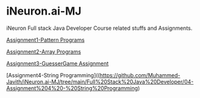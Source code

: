 # iNeuron.ai-MJ

iNeuron Full stack Java Developer Course related stuffs and Assignments.

[Assignment1-Pattern Programs](https://github.com/Muhammed-Javith/iNeuron.ai-MJ/tree/main/Full%20Stack%20Java%20Developer/01-Assignment%201)

[Assignment2-Array Programs](https://github.com/Muhammed-Javith/iNeuron.ai-MJ/tree/main/Full%20Stack%20Java%20Developer/02-Assignment%202%20-%20Arrays)

[Assignment3-GuesserGame Assignment](https://github.com/Muhammed-Javith/iNeuron.ai-MJ/tree/main/Full%20Stack%20Java%20Developer/03-Assignment%203-%20GuesserGame)

[Assignment4-String Programming]((https://github.com/Muhammed-Javith/iNeuron.ai-MJ/tree/main/Full%20Stack%20Java%20Developer/04-Assignment%204%20-%20String%20Programming)
